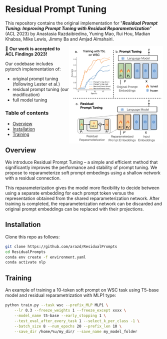# Residual Prompt Tuning
This repository contains the original implementation for "***Residual Prompt Tuning: Improving Prompt Tuning with Residual Reparameterization***" (ACL 2023) by Anastasia Razdaibiedina, Yuning Mao, Rui Hou, Madian Khabsa, Mike Lewis, Jimmy Ba and Amjad Almahairi.

<!-- ![Residual Prompt Tuning illustration](/images/residual_pt_method.png) -->
<img src="images/residual_pt_method.png" align="right" width="300">
<!-- **Illustration of Residual Prompt Tuning and comparison with prompt tuning by Lester et al. (2021). ** -->

🎊 **Our work is accepted to ACL Findings 2023!** 

<!-- Our paper here - ["Residual Prompt Tuning: Improving Prompt Tuning
with Residual Reparameterization"](https://arxiv.org/abs/2301.12314), ICLR 2023. -->

Our codebase includes pytorch implementation of:
* original prompt tuning (following Lester et al.)
* residual prompt tuning (our modification)
* full model tuning

### Table of contents
* [Overview](#Overview)
* [Installation](#Installation)
* [Training](#Training) 
<!-- * [How to cite](#raising_hand-questions) -->


## Overview
We introduce Residual Prompt Tuning – a simple and efficient method that significantly improves the performance and stability of prompt tuning. We propose to reparameterize soft prompt embedings using a shallow network with a residual connection. 

This reparameterization gives the model more flexibility to decide between using a separate embedding for each prompt token versus the representation obtained from the
shared reparameterization network. After training is completed, the reparameterization network can be discarded and original prompt embeddings can be replaced with their projections.

<!-- To create nlp virtual env., run:
conda env create -f environment.yaml -->
## Installation
Clone this repo as follows:
```bash
git clone https://github.com/arazd/ResidualPrompts
cd ResidualPrompts
conda env create -f environment.yaml
conda activate nlp
```

## Training
An example of training a 10-token soft prompt on WSC task using T5-base model and residual reparametrization with MLP1 type:
```bash
python train.py --task wsc --prefix_MLP MLP1 \
    --lr 0.3 --freeze_weights 1 --freeze_except xxxx \
    --model_name t5-base --early_stopping 1 \
    --test_eval_after_every_task 1 --select_k_per_class -1 \
    --batch_size 8 --num_epochs 20 --prefix_len 10 \
    --save_dir /home/%u/my_dir/ --save_name my_model_folder
```

<!-- ## Repo structure -->
